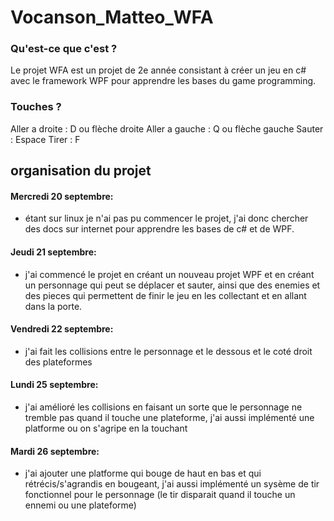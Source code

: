 # Vocanson_Matteo_WFA
### Qu'est-ce que c'est ?
Le projet WFA est un projet de 2e année consistant à créer un jeu en c# avec le framework WPF pour apprendre les bases du game programming.
### Touches ?
Aller a droite : D ou flèche droite
Aller a gauche : Q ou flèche gauche
Sauter : Espace
Tirer : F
## organisation du projet
#### Mercredi 20 septembre:
- étant sur linux je n'ai pas pu commencer le projet, j'ai donc chercher des docs sur internet pour apprendre les bases de c# et de WPF.
#### Jeudi 21 septembre:
- j'ai commencé le projet en créant un nouveau projet WPF et en créant un personnage qui peut se déplacer et sauter, ainsi que des enemies et des pieces qui permettent de finir le jeu en les collectant et en allant dans la porte.
#### Vendredi 22 septembre:
- j'ai fait les collisions entre le personnage et le dessous et le coté droit des plateformes
#### Lundi 25 septembre:
- j'ai amélioré les collisions en faisant un sorte que le personnage ne tremble pas quand il touche une plateforme, j'ai aussi implémenté une platforme ou on s'agripe en la touchant
#### Mardi 26 septembre:
- j'ai ajouter une platforme qui bouge de haut en bas et qui rétrécis/s'agrandis en bougeant, j'ai aussi implémenté un sysème de tir fonctionnel pour le personnage (le tir disparait quand il touche un ennemi ou une plateforme)